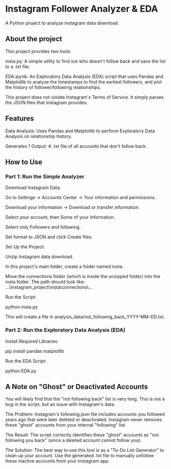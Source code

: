 # Instagram Follower Analyzer & EDA

A Python project to analyze instagram data download. 

## About the project
This project provides two tools:

insta.py: A simple utility to find out who doesn't follow back and save the list to a .txt file.

EDA.ipynb: An Exploratory Data Analysis (EDA) script that uses Pandas and Matplotlib to analyze the timestamps to find the earliest followers, and plot the history of follower/following relationships.

This project does not violate Instagram's Terms of Service. It simply parses the JSON files that Instagram provides.

## Features
Data Analysis: Uses Pandas and Matplotlib to perform Exploratory Data Analysis on relationship history.

Generates 1 Output:
A .txt file of all accounts that don't follow back.

## How to Use

### Part 1: Run the Simple Analyzer

Download Instagram Data:

Go to Settings -> Accounts Center -> Your information and permissions.

Download your information -> Download or transfer information.

Select your account, then Some of your information.

Select only Followers and following.

Set format to JSON and click Create files.

Set Up the Project:

Unzip Instagram data download.

In this project's main folder, create a folder named insta.

Move the connections folder (which is inside the unzipped folder) into the insta folder. The path should look like: ...\\instagram_project\\insta\\connections\\...

Run the Script:

python insta.py


This will create a file in analysis_data/not_following_back_YYYY-MM-DD.txt.

### Part 2: Run the Exploratory Data Analysis (EDA)

Install Required Libraries:

pip install pandas matplotlib


Run the EDA Script:

python EDA.py


## A Note on "Ghost" or Deactivated Accounts

You will likely find that the "not following back" list is very long. This is not a bug in the script, but an issue with Instagram's data.

The Problem: Instagram's following.json file includes accounts you followed years ago that were later deleted or deactivated. Instagram never removes these "ghost" accounts from your internal "following" list.

The Result: The script correctly identifies these "ghost" accounts as "not following you back" (since a deleted account cannot follow you).

The Solution: The best way to use this tool is as a "To-Do List Generator" to clean up your account. Use the generated .txt file to manually unfollow these inactive accounts from your Instagram app.